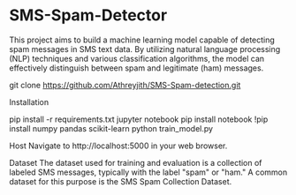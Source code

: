 # SMS-Spam-Detector

This project aims to build a machine learning model capable of detecting spam messages in SMS text data. By utilizing natural language processing (NLP) techniques and various classification algorithms, the model can effectively distinguish between spam and legitimate (ham) messages.

git clone https://github.com/Athreyjith/SMS-Spam-detection.git

Installation

pip install -r requirements.txt
jupyter notebook
pip install notebook
!pip install numpy pandas scikit-learn
python train_model.py

Host
Navigate to http://localhost:5000 in your web browser.

Dataset
The dataset used for training and evaluation is a collection of labeled SMS messages, typically with the label "spam" or "ham." A common dataset for this purpose is the SMS Spam Collection Dataset.
